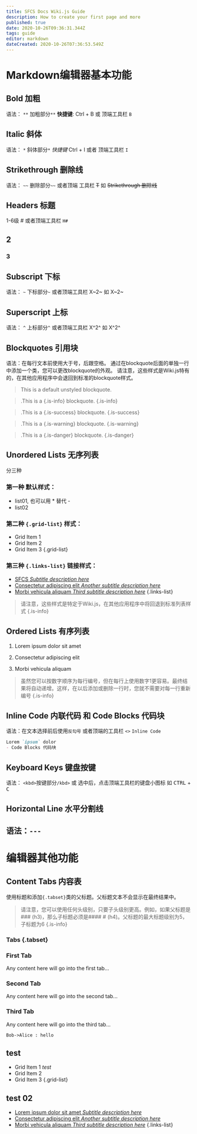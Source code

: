 ```yaml
---
title: SFCS Docs Wiki.js Guide
description: How to create your first page and more
published: true
date: 2020-10-26T09:36:31.344Z
tags: guide
editor: markdown
dateCreated: 2020-10-26T07:36:53.549Z
---
```


# Markdown编辑器基本功能
## Bold 加粗
语法： `**` 加粗部分`**`
**快捷键**: Ctrl + B 或 顶端工具栏 `B`

## Italic 斜体
语法： `*` 斜体部分`*`
*快捷键*  Ctrl + I 或者 顶端工具栏 `I`


## Strikethrough 删除线
语法： `~~` 删除部分`~~`  或者顶端 工具栏 ~~T~~
如 ~~Strikethrough 删除线~~

## Headers 标题
1-6级 #  或者顶端工具栏 `H#`
## 2
### 3

## Subscript 下标
语法： `~` 下标部分`~`   或者顶端工具栏  X~2~
如  X~2~

## Superscript 上标

语法： `^` 上标部分`^`   或者顶端工具栏  X^2^
如  X^2^

## Blockquotes 引用块

语法：在每行文本前使用大于号，后跟空格。
通过在blockquote后面的单独一行中添加一个类，您可以更改blockquote的外观。
请注意，这些样式是Wiki.js特有的，在其他应用程序中会退回到标准的blockquote样式。
>This is a default unstyled blockquote.

> .This is a {.is-info} blockquote.
{.is-info}

> .This is a {.is-success} blockquote.
{.is-success}

> .This is a {.is-warning} blockquote.
{.is-warning}

> .This is a {.is-danger} blockquote.
{.is-danger}


## Unordered Lists 无序列表
分三种
### 第一种 默认样式：
- list01, 也可以用 *  替代 -
- list02

### 第二种 `{.grid-list}` 样式：
- Grid Item 1 
- Grid Item 2
- Grid Item 3
{.grid-list}

### 第三种 `{.links-list}` 链接样式：
- [SFCS *Subtitle description here*](/en/sfcs)
- [Consectetur adipiscing elit *Another subtitle description here*](https://www.google.com)
- [Morbi vehicula aliquam *Third subtitle description here*](https://www.google.com)
{.links-list}

> 请注意，这些样式是特定于Wiki.js，在其他应用程序中将回退到标准列表样式
{.is-info}


## Ordered Lists 有序列表

1. Lorem ipsum dolor sit amet

1. Consectetur adipiscing elit

1. Morbi vehicula aliquam
> 虽然您可以按数字顺序为每行编号，但在每行上使用数字1更容易。最终结果将自动递增。这样，在以后添加或删除一行时，您就不需要对每一行重新编号
{.is-info}

## Inline Code 内联代码 和 Code Blocks 代码块
语法：在文本选择前后使用`反勾号` 或者顶端的工具栏 `<>`  `Inline Code `

```markdown
Lorem `ipsum` dolor
- Code Blocks 代码块
```

## Keyboard Keys 键盘按键
语法： `<kbd>`按键部分`/kbd>`  或 选中后，点击顶端工具栏的键盘小图标
如 <kbd>CTRL</kbd> + <kbd>C</kbd>

## Horizontal Line 水平分割线
语法：`---`
---

# 编辑器其他功能
## Content Tabs 内容表
使用标题和添加`{.tabset}`类的父标题。父标题文本不会显示在最终结果中。
> 请注意，您可以使用任何头级别，只要子头级别更高。例如，如果父标题是### (h3)，那么子标题必须是#### # (h4)。父标题的最大标题级别为5，子标题为6
{.is-info}
### Tabs {.tabset}
### First Tab

Any content here will go into the first tab...

### Second Tab

Any content here will go into the second tab...

### Third Tab

Any content here will go into the third tab...



```plantuml
Bob->Alice : hello
```
## test

- Grid Item 1  *test*
- Grid Item 2
- Grid Item 3
{.grid-list}

## test 02
- [Lorem ipsum dolor sit amet *Subtitle description here*](https://www.google.com)
- [Consectetur adipiscing elit *Another subtitle description here*](https://www.google.com)
- [Morbi vehicula aliquam *Third subtitle description here*](https://www.google.com)
{.links-list}